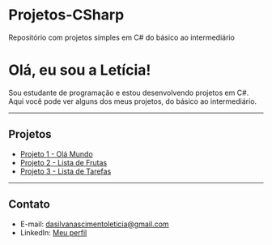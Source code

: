 # Projetos-CSharp
Repositório com projetos simples em C# do básico ao intermediário
# Olá, eu sou a Letícia!

Sou estudante de programação e estou desenvolvendo projetos em C#.  
Aqui você pode ver alguns dos meus projetos, do básico ao intermediário.

---

## Projetos

- [Projeto 1 - Olá Mundo](./Projeto1_OlaMundo)  
- [Projeto 2 - Lista de Frutas](./Projeto2_ListaFrutas)  
- [Projeto 3 - Lista de Tarefas](./Projeto3_ListaTarefas)

---

## Contato

- E-mail: dasilvanascimentoleticia@gmail.com  
- LinkedIn: [Meu perfil](https://www.linkedin.com/public-profile/settings?trk=d_flagship3_profile_self_view_public_profile)
